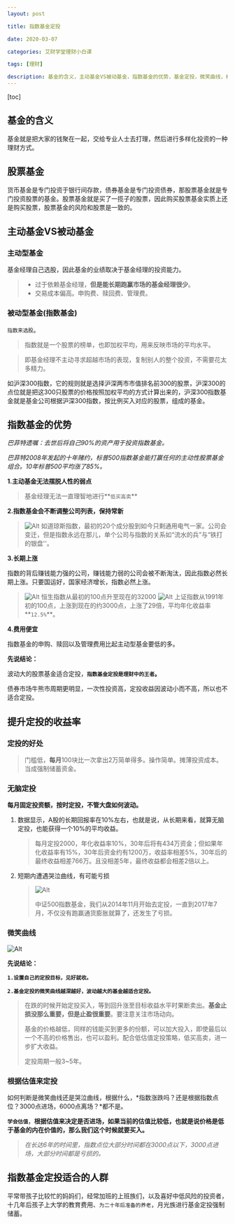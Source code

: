 ```yaml
---
layout: post

title: 指数基金定投

date: 2020-03-07

categories: 艾财学堂理财小白课

tags: [理财]

description: 基金的含义，主动基金VS被动基金，指数基金的优势，基金定投，微笑曲线，根据估值来定投
---
```


[toc]

## 基金的含义

基金就是把大家的钱聚在一起，交给专业人士去打理，然后进行多样化投资的一种理财方式。

## 股票基金

货币基金是专门投资于银行间存款，债券基金是专门投资债券，那股票基金就是专门投资股票的基金。股票基金就是买了一揽子的股票，因此购买股票基金实质上还是购买股票，股票基金的风险和股票是一致的。

## 主动基金VS被动基金

### 主动型基金

基金经理自己选股，因此基金的业绩取决于基金经理的投资能力。

> - 过于依赖基金经理，**但是能长期跑赢市场的基金经理很少**。
> - 交易成本偏高。申购费、赎回费、管理费。

### 被动型基金(指数基金)

`指数来选股`。

> 指数就是一个股票的榜单，也即加权平均，用来反映市场的平均水平。

> 即基金经理不主动寻求超越市场的表现，复制别人的整个投资，不需要花太多精力。

如沪深300指数，它的规则就是选择沪深两市市值排名前300的股票，沪深300的点位就是把这300只股票的价格按照加权平均的方式计算出来的，沪深300指数基金就是基金公司根据沪深300指数，按比例买入对应的股票，组成的基金。

## 指数基金的优势

*巴菲特遗嘱：去世后将自己90%的资产用于投资指数基金。*

*巴菲特2008年发起的十年赌约，标普500指数基金能打赢任何的主动性股票基金组合。10年标普500平均涨了85%。*

**1.主动基金无法摆脱人性的弱点**

> 基金经理无法一直理智地进行**`低买高卖`**

**2.指数基金会不断调整公司列表，保持常新**

> ![Alt](https://user-images.githubusercontent.com/35519242/76144191-db6faf00-60b8-11ea-9ef1-05487b2c1c8e.png)
> 如道琼斯指数，最初的20个成分股到如今只剩通用电气一家。公司会变迁，但是指数永远在那儿，单个公司与指数的关系如“流水的兵”与“铁打的银盘''。

**3.长期上涨**

指数的背后赚钱能力强的公司，赚钱能力弱的公司会被不断淘汰，因此指数必然长期上涨。只要国运好，国家经济增长，指数必然上涨。

> ![Alt](https://user-images.githubusercontent.com/35519242/76144217-ffcb8b80-60b8-11ea-9195-8177a97ab9b7.png)
> 恒生指数从最初的100点升至现在的32000
> ![Alt](https://user-images.githubusercontent.com/35519242/76144226-140f8880-60b9-11ea-8338-0f582e259a30.png)
> 上证指数从1991年初的100点，上涨到现在的约3000点，上涨了29倍，平均年化收益率**`12.5%`**。

**4.费用便宜**

指数基金的申购、赎回以及管理费用比起主动型基金要低的多。



**先说结论：**

波动大的股票基金适合定投，**`指数基金定投是理财中的王者`。**

债券市场牛熊市周期更明显，一次性投资高，定投收益因波动小而不高，所以也不适合定投。

## 提升定投的收益率

### 定投的好处

>门槛低，**每月**100块比一次拿出2万简单得多。操作简单。摊薄投资成本。当成强制储蓄资金。
>

### 无脑定投

**每月固定投资额，按时定投，不管大盘如何波动。**

1. 数据显示，A股的长期回报率在10%左右，也就是说，从长期来看，就算无脑定投，也能获得一个10%的平均收益。

   > 每月定投2000，年化收益率10%，30年后将有434万资金；但如果年化收益率有15%，30年后资金约有1200万，收益率相差5%，30年后的最终收益相差766万。且没相差5年，最终收益都会相差2倍以上。

2. 短期内遭遇哭泣曲线，有可能亏损

   > ![Alt](https://user-images.githubusercontent.com/35519242/76143450-8af55300-60b2-11ea-87ca-413bf2e64987.png)
   >
   > 中证500指数基金，我们从2014年11月开始去定投，一直到2017年7月，不仅没有跑赢通货膨胀就算了，还发生了亏损。

### 微笑曲线

![Alt](https://user-images.githubusercontent.com/35519242/76143592-ab71dd00-60b3-11ea-89b6-cacbe84d5461.png)

**先说结论：**

**`1.设置自己的定投目标，见好就收。`** 

**`2.基金定投的微笑曲线越深越好，波动越大的基金越适合定投。`**

> 在跌的时候开始定投买入，等到回升涨至目标收益水平时果断卖出。**基金止损没那么重要，但是止盈很重要**。要注意关注市场动向。
>
> 基金的价格越低，同样的钱能买到更多的份额，可以加大投入，即使最后以一个不高的价格售出，也可以盈利。配合低估值定投策略，低买高卖，进一步扩大收益。
>
> 定投周期一般3~5年。

### 根据估值来定投 

如何判断是微笑曲线还是哭泣曲线，根据什么，*指数涨跌吗？还是根据指数点位？3000点进场，6000点离场？*都不是。 

**`学会估值`**，**根据估值来决定是否进场，如果当前的估值比较低，也就是说价格是低于基金的内在价值的，那么我们这个时候就要买入。** 

> *在长达6年的时间里，指数点位大部分时间都在3000点以下，3000点进场，大部分时间都是亏损的。*

## 指数基金定投适合的人群

平常带孩子比较忙的妈妈们，经常加班的上班族们，以及喜好中低风险的投资者，十几年后孩子上大学的教育费用、`为二十年后准备的养老`，月光族进行基金定投强制储蓄。

